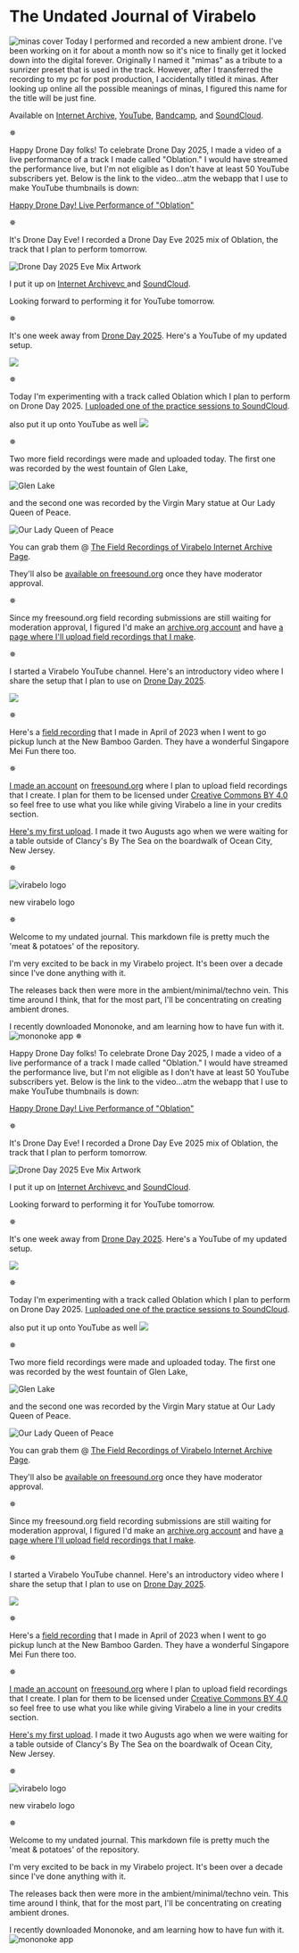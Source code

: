 # The Undated Journal of Virabelo 

![minas cover](https://github.com/theambientdronesofvirabelo/Virabelo/blob/main/media/minas.png)
Today I performed and recorded a new ambient drone. I've been working on it for about a month now so it's nice to finally get it locked down into the digital forever. Originally I named it "mimas" as a tribute to a sunrizer preset that is used in the track. However, after I transferred the recording to my pc for post production, I accidentally titled it minas. After looking up online all the possible meanings of minas, I figured this name for the title will be just fine. 

Available on [Internet Archive](https://archive.org/details/virabelo-minas), [YouTube](https://youtu.be/OWVFt4ZEdSE?si=UhosFYRSfFU6-iu7), [Bandcamp](https://virabelo.bandcamp.com/track/minas), and [SoundCloud](https://soundcloud.com/virabelo/minas). 

✵

Happy Drone Day folks! To celebrate Drone Day 2025, I made a video of a live performance of a track I made called "Oblation." I would have streamed the performance live, but I'm not eligible as I don't have at least 50 YouTube subscribers yet. Below is the link to the video...atm the webapp that I use to make YouTube thumbnails is down:

[Happy Drone Day! Live Performance of "Oblation"](https://youtu.be/ghOwI8IxF50?si=Qs0zFhxeA4x73eCX) 

✵

It's Drone Day Eve! I recorded a Drone Day Eve 2025 mix of Oblation, the track that I plan to perform tomorrow. 

![Drone Day 2025 Eve Mix Artwork](https://github.com/theambientdronesofvirabelo/Virabelo/blob/main/media/oblationdronedayeve2025mix.jpg)  

I put it up on [Internet Archivevc ](https://archive.org/details/oblation-drone-day-eve-2025-mix) and [SoundCloud](https://soundcloud.com/virabelo/oblation-drone-day-eve-2025). 

Looking forward to performing it for YouTube tomorrow. 

✵

It's one week away from [Drone Day 2025](https://droneday.org). Here's a YouTube of my updated setup. 

[![](https://utfs.io/f/nGnSqDveMsqx1CEixsZUf35nPiQaVC0pmJ4YhdycxWgvH2F7)](https://www.youtube.com/watch?v=w2dI9aRm4RY)

✵

Today I'm experimenting with a track called Oblation which I plan to perform on Drone Day 2025. [I uploaded one of the practice sessions to SoundCloud](https://on.soundcloud.com/uhXDqutok3s11jf28). 

also put it up onto YouTube as well 
[![](https://utfs.io/f/nGnSqDveMsqxntGU0MveMsqxcS0jAuaHT6tpP25klGNID1fb)](https://www.youtube.com/watch?v=mptm-PH7Ki0)

✵

Two more field recordings were made and uploaded today. The first one was recorded by the west fountain of Glen Lake, 

![Glen Lake](https://github.com/theambientdronesofvirabelo/Virabelo/blob/main/media/2025_05_13-12_27_37.jpg)

and the second one was recorded by the Virgin Mary statue at Our Lady Queen of Peace. 

![Our Lady Queen of Peace](https://github.com/theambientdronesofvirabelo/Virabelo/blob/main/media/2025_05_13-12_49_49.jpg) 

You can grab them @ [The Field Recordings of Virabelo Internet Archive Page](https://archive.org/details/thefieldrecordongsofvirabelo). 

They'll also be [available on freesound.org](https://freesound.org/people/virabelo/ ) once they have moderator approval. 

✵

Since my freesound.org field recording submissions are still waiting for moderation approval, I figured I'd make an [archive.org account](https://archive.org/details/@virabelo) and have [a page where I'll upload field recordings that I make](https://archive.org/details/thefieldrecordongsofvirabelo). 

✵

I started a Virabelo YouTube channel. Here's an introductory video where I share the setup that I plan to use on [Drone Day 2025](https://droneday.org).

[![](https://utfs.io/f/nGnSqDveMsqxGZHl2zQBiAVxUFjPX6rgvNWKIkq8lnObd204)](https://www.youtube.com/watch?v=-hBsdCq_u20)

✵

Here's a [field recording](https://freesound.org/people/virabelo/sounds/804969/) that I made in April of 2023 when I went to go pickup lunch at the New Bamboo Garden. They have a wonderful Singapore Mei Fun there too.

✵

[I made an account](https://freesound.org/people/virabelo/) on [freesound.org](https://freesound.org) where I plan to upload field recordings that I create. I plan for them to be licensed under [Creative Commons BY 4.0](https://creativecommons.org/licenses/by/4.0/) so feel free to use what you like while giving Virabelo a line in your credits section. 

[Here's my first upload](https://freesound.org/people/virabelo/sounds/804964/). I made it two Augusts ago when we were waiting for a table outside of Clancy's By The Sea on the boardwalk of Ocean City, New Jersey.

✵

![virabelo logo](https://github.com/theambientdronesofvirabelo/Virabelo/blob/main/media/virabelo%20logo.jpg) 

new virabelo logo

✵

Welcome to my undated journal. This markdown file is pretty much the 'meat & potatoes' of the repository.

I'm very excited to be back in my Virabelo project. It's been over a decade since I've done anything with it. 

The releases back then were more in the ambient/minimal/techno vein. This time around I think, that for the most part, I'll be concentrating on creating ambient drones. 

I recently downloaded Mononoke, and am learning how to have fun with it.
![mononoke app](https://github.com/theambientdronesofvirabelo/Virabelo/blob/main/media/20250508_130349~2.jpg) 
✵

Happy Drone Day folks! To celebrate Drone Day 2025, I made a video of a live performance of a track I made called "Oblation." I would have streamed the performance live, but I'm not eligible as I don't have at least 50 YouTube subscribers yet. Below is the link to the video...atm the webapp that I use to make YouTube thumbnails is down:

[Happy Drone Day! Live Performance of "Oblation"](https://youtu.be/ghOwI8IxF50?si=Qs0zFhxeA4x73eCX) 

✵

It's Drone Day Eve! I recorded a Drone Day Eve 2025 mix of Oblation, the track that I plan to perform tomorrow. 

![Drone Day 2025 Eve Mix Artwork](https://github.com/theambientdronesofvirabelo/Virabelo/blob/main/media/oblationdronedayeve2025mix.jpg)  

I put it up on [Internet Archivevc ](https://archive.org/details/oblation-drone-day-eve-2025-mix) and [SoundCloud](https://soundcloud.com/virabelo/oblation-drone-day-eve-2025). 

Looking forward to performing it for YouTube tomorrow. 

✵

It's one week away from [Drone Day 2025](https://droneday.org). Here's a YouTube of my updated setup. 

[![](https://utfs.io/f/nGnSqDveMsqx1CEixsZUf35nPiQaVC0pmJ4YhdycxWgvH2F7)](https://www.youtube.com/watch?v=w2dI9aRm4RY)

✵

Today I'm experimenting with a track called Oblation which I plan to perform on Drone Day 2025. [I uploaded one of the practice sessions to SoundCloud](https://on.soundcloud.com/uhXDqutok3s11jf28). 

also put it up onto YouTube as well 
[![](https://utfs.io/f/nGnSqDveMsqxntGU0MveMsqxcS0jAuaHT6tpP25klGNID1fb)](https://www.youtube.com/watch?v=mptm-PH7Ki0)

✵

Two more field recordings were made and uploaded today. The first one was recorded by the west fountain of Glen Lake, 

![Glen Lake](https://github.com/theambientdronesofvirabelo/Virabelo/blob/main/media/2025_05_13-12_27_37.jpg)

and the second one was recorded by the Virgin Mary statue at Our Lady Queen of Peace. 

![Our Lady Queen of Peace](https://github.com/theambientdronesofvirabelo/Virabelo/blob/main/media/2025_05_13-12_49_49.jpg) 

You can grab them @ [The Field Recordings of Virabelo Internet Archive Page](https://archive.org/details/thefieldrecordongsofvirabelo). 

They'll also be [available on freesound.org](https://freesound.org/people/virabelo/ ) once they have moderator approval. 

✵

Since my freesound.org field recording submissions are still waiting for moderation approval, I figured I'd make an [archive.org account](https://archive.org/details/@virabelo) and have [a page where I'll upload field recordings that I make](https://archive.org/details/thefieldrecordongsofvirabelo). 

✵

I started a Virabelo YouTube channel. Here's an introductory video where I share the setup that I plan to use on [Drone Day 2025](https://droneday.org).

[![](https://utfs.io/f/nGnSqDveMsqxGZHl2zQBiAVxUFjPX6rgvNWKIkq8lnObd204)](https://www.youtube.com/watch?v=-hBsdCq_u20)

✵

Here's a [field recording](https://freesound.org/people/virabelo/sounds/804969/) that I made in April of 2023 when I went to go pickup lunch at the New Bamboo Garden. They have a wonderful Singapore Mei Fun there too.

✵

[I made an account](https://freesound.org/people/virabelo/) on [freesound.org](https://freesound.org) where I plan to upload field recordings that I create. I plan for them to be licensed under [Creative Commons BY 4.0](https://creativecommons.org/licenses/by/4.0/) so feel free to use what you like while giving Virabelo a line in your credits section. 

[Here's my first upload](https://freesound.org/people/virabelo/sounds/804964/). I made it two Augusts ago when we were waiting for a table outside of Clancy's By The Sea on the boardwalk of Ocean City, New Jersey.

✵

![virabelo logo](https://github.com/theambientdronesofvirabelo/Virabelo/blob/main/media/virabelo%20logo.jpg) 

new virabelo logo

✵

Welcome to my undated journal. This markdown file is pretty much the 'meat & potatoes' of the repository.

I'm very excited to be back in my Virabelo project. It's been over a decade since I've done anything with it. 

The releases back then were more in the ambient/minimal/techno vein. This time around I think, that for the most part, I'll be concentrating on creating ambient drones. 

I recently downloaded Mononoke, and am learning how to have fun with it.
![mononoke app](https://github.com/theambientdronesofvirabelo/Virabelo/blob/main/media/20250508_130349~2.jpg) 
